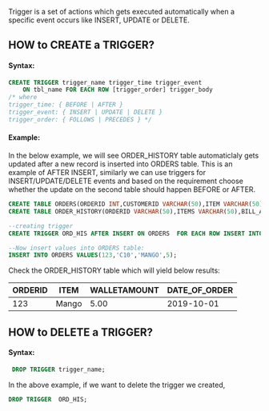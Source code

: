 
Trigger is a set of actions which gets executed automatically when a specific event occurs like INSERT, UPDATE or DELETE.

## HOW to CREATE a TRIGGER?

#### Syntax:
```sql
CREATE TRIGGER trigger_name trigger_time trigger_event
    ON tbl_name FOR EACH ROW [trigger_order] trigger_body
/* where
trigger_time: { BEFORE | AFTER }
trigger_event: { INSERT | UPDATE | DELETE }
trigger_order: { FOLLOWS | PRECEDES } */
```
#### Example:
In the below example, we will see ORDER_HISTORY table automaticlaly gets updated after a new record is inserted into ORDERS table. This is an example of AFTER INSERT, similarly we can use triggers for INSERT/UPDATE/DELETE events and based on the requirement choose whether the update on the second table should happen BEFORE or AFTER.

```sql
CREATE TABLE ORDERS(ORDERID INT,CUSTOMERID VARCHAR(50),ITEM VARCHAR(50),BILL_AMOUNT DECIMAL(10,2));
CREATE TABLE ORDER_HISTORY(ORDERID VARCHAR(50),ITEMS VARCHAR(50),BILL_AMOUNT DECIMAL(10,2),DATE_OF_ORDER DATE);

--creating trigger
CREATE TRIGGER ORD_HIS AFTER INSERT ON ORDERS  FOR EACH ROW INSERT INTO ORDER_HISTORY values( new.ORDERID,new.ITEM,new.BILL_AMOUNT,NOW());

--Now insert values into ORDERS table:
INSERT INTO ORDERS VALUES(123,'C10','MANGO',5);
```
Check the ORDER_HISTORY table which will yield below results:

|ORDERID|ITEM|WALLETAMOUNT|DATE_OF_ORDER|
|--- |---|---|---|
|123|Mango|5.00|2019-10-01|

## HOW to DELETE a TRIGGER?

#### Syntax:
```sql
 DROP TRIGGER trigger_name;
```

In the above example, if we want to delete the trigger we created,
```sql
DROP TRIGGER  ORD_HIS;
```
